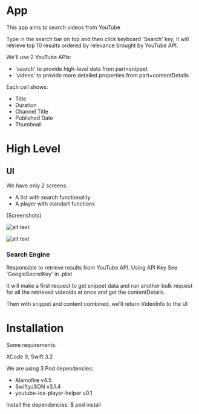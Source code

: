 # App

This app aims to search videos from YouTube

Type in the search bar on top and then click keyboard 'Search' key, it will retrieve top 10 results ordered by relevance brought by YouTube API.

We'll use 2 YouTube APIs: 
* 'search' to provide high-level data from part=snippet
* 'videos' to provide more detailed properties from part=contentDetails

Each cell shows:

  - Title
  - Duration
  - Channel Title
  - Published Date
  - Thumbnail

# High Level

## UI 

We have only 2 screens:
* A list with search functionality
* A player with standart functions

(Screenshots)

![alt text](https://www.dropbox.com/s/4le4g6hqdjudc3r/Simulator%20Screen%20Shot%20-%20iPhone%206s%20-%202017-11-18%20at%2019.34.03.png?raw=1)

![alt text](https://www.dropbox.com/s/qp0zf3w97wt8ts1/Simulator%20Screen%20Shot%20-%20iPhone%206s%20-%202017-11-18%20at%2019.35.30.png?raw=1)

### Search Engine

Responsible to retrieve results from YouTube API. Using API Key
See 'GoogleSecretKey' in .plist

It will make a first request to get snippet data and run another bulk request for all the retrieved videoIds at once and get the contentDetails.

Then with snippet and content combined, we'll return VideoInfo to the UI

# Installation

Some requirements:

XCode 9, Swift 3.2

We are using 3 Pod dependencies:
* Alamofire v4.5
* SwiftyJSON v3.1.4
* youtube-ios-player-helper v0.1

Install the dependencies:
$ pod install
